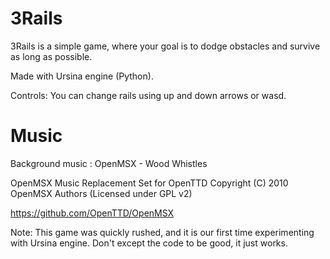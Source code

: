 # 3Rails

3Rails is a simple game, where your goal is to dodge obstacles and survive as long as possible.

Made with Ursina engine (Python).

Controls:
You can change rails using up and down arrows or wasd.

# Music

Background music : OpenMSX - Wood Whistles

OpenMSX Music Replacement Set for OpenTTD Copyright (C) 2010 OpenMSX Authors (Licensed under GPL v2)

https://github.com/OpenTTD/OpenMSX

Note: This game was quickly rushed, and it is our first time experimenting with Ursina engine. Don't except the code to be good, it just works.
